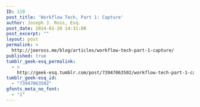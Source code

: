 ```yaml
---
ID: 119
post_title: 'Workflow Tech, Part 1: Capture'
author: Joseph J. Ross, Esq.
post_date: 2014-01-20 14:31:00
post_excerpt: ""
layout: post
permalink: >
  http://joeross.me/blog/articles/workflow-tech-part-1-capture/
published: true
tumblr_geek-esq_permalink:
  - >
    http://geek-esq.tumblr.com/post/73947063502/workflow-tech-part-1-capture
tumblr_geek-esq_id:
  - "73947063502"
gfonts_meta_no_font:
  - "1"
---
```

